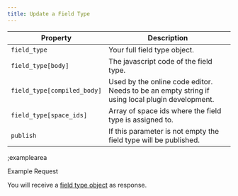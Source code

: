```yaml
---
title: Update a Field Type
---
```


| Property | Description |
|---|---|
| `field_type` | Your full field type object. |
| `field_type[body]` | The javascript code of the field type. |
| `field_type[compiled_body]` | Used by the online code editor. Needs to be an empty string if using local plugin development. |
| `field_type[space_ids]` | Array of space ids where the field type is assigned to. |
| `publish` | If this parameter is not empty the field type will be published. |

;examplearea

Example Request

<RequestExample url="https://mapi.storyblok.com/v1/field_types/124" httpMethod="PUT" :requestObject='{"field_type":{"body":"const Fieldtype = {}","compiled_body":""}}'></RequestExample>

You will receive a [field type object](#core-resources/field-types/the-field-type-object) as response.
